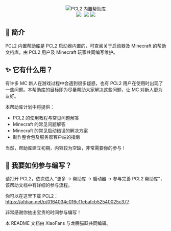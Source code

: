 <div align="center"><img src="https://z3.ax1x.com/2021/04/05/cMgvw9.jpg" alt="PCL2 内置帮助库"/></div>
<div align="center"><img src="https://img.shields.io/github/stars/LTCatt/PCL2Help">&nbsp; <img src="https://img.shields.io/github/forks/LTCatt/PCL2Help?color=%23f8e71c">&nbsp;<img src="https://img.shields.io/github/issues/LTCatt/PCL2Help?color=%237ed321"></div>
 
  
 
## 💎 简介

 PCL2 内置帮助库是 PCL2 启动器内置的，可查阅关于启动器及 Minecraft 的帮助文档库，由 PCL2 用户及 Minecraft 玩家共同编写维护。

## ✨ 它有什么用？

有许多 MC 新人在游戏过程中会遇到很多疑惑，也有 PCL2 用户在使用时出现了一些问题。本帮助库的目标即为尽量帮助大家解决这些问题，让 MC 对新人更为友好。

本帮助库计划中将提供： 

- PCL2 的使用教程与常见问题解答
- Minecraft 的常见问题解答
- Minecraft 的常见启动错误的解决方案
- 制作整合包及服务器客户端的指南

当然，帮助库建立初期，内容较为空缺，非常需要你的参与！

## 🎨 我要如何参与编写？

请打开 PCL2，依次进入 “更多 → 帮助库 → 启动器 → 参与完善 PCL2 帮助库”，该帮助文档中有详细的参与流程。

你可以在这里下载 PCL2：https://afdian.net/p/0164034c016c11ebafcb52540025c377

非常感谢你抽出宝贵的时间参与编写！

本 README 文档由 XiaoFans 与龙腾猫跃共同编辑。
